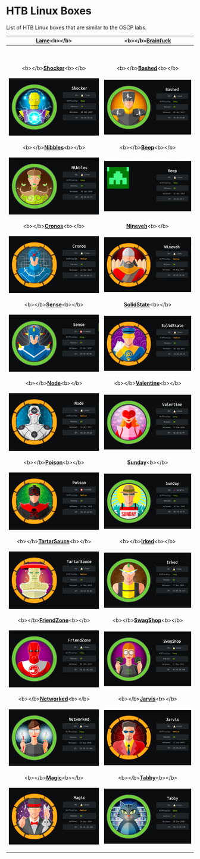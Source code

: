# HTB Linux Boxes

List of HTB Linux boxes that are similar to the OSCP labs.

<table>
  <thead>
    <tr>
      <th style="text-align:center"> <a href="lame-writeup-w-o-metasploit.md"><b>Lame</b></a>&lt;b&gt;&lt;/b&gt;</th>
      <th
      style="text-align:center">&lt;b&gt;&lt;/b&gt;<a href="brainfuck-writeup-w-o-metasploit.md"><b>Brainfuck</b></a><b>   </b>
        </th>
    </tr>
  </thead>
  <tbody>
    <tr>
      <td style="text-align:center">
        <br />&#x200B;
        <img src="https://gblobscdn.gitbook.com/assets%2F-M7FrW_mh9HesegKl0UA%2F-M7FwpSwASfYjrxiqukb%2F-M7FyvpoZtqzkvXiaWQd%2Fimage.png?alt=media&amp;token=631d7880-d429-4cc1-91fe-efafce26ff80"
        alt/>
      </td>
      <td style="text-align:center">
        <p></p>
        <p>
          <img src="https://gblobscdn.gitbook.com/assets%2F-M7FrW_mh9HesegKl0UA%2F-M7FwpSwASfYjrxiqukb%2F-M7Fz2pLdOiY_byefsPp%2Fimage.png?alt=media&amp;token=b943fd36-ef6c-4685-89fd-866a8fd0380c"
          alt/>
        </p>
      </td>
    </tr>
    <tr>
      <td style="text-align:center">&lt;b&gt;&lt;/b&gt;<a href="shocker-writeup-w-o-metasploit.md"><b>Shocker</b></a>&lt;b&gt;&lt;/b&gt;</td>
      <td
      style="text-align:center">&lt;b&gt;&lt;/b&gt;<a href="https://rana-khalil.gitbook.io/tj-null-s-hack-the-box-oscp-like-vms/linux-boxes/bashed-writeup-w-o-metasploit"><b>Bashed</b></a>&lt;b&gt;&lt;/b&gt;</td>
    </tr>
    <tr>
      <td style="text-align:center">
        <p></p>
        <p>
          <img src="../images/assets/image (3).png" alt/>
        </p>
      </td>
      <td style="text-align:center">
        <p></p>
        <p>
          <img src="../images/assets/image (5).png" alt/>
        </p>
      </td>
    </tr>
    <tr>
      <td style="text-align:center">&lt;b&gt;&lt;/b&gt;<a href="nibbles-writeup-w-o-metasploit.md"><b>Nibbles</b></a>&lt;b&gt;&lt;/b&gt;</td>
      <td
      style="text-align:center">&lt;b&gt;&lt;/b&gt;<a href="beep-writeup-w-o-metasploit.md"><b>Beep</b></a>&lt;b&gt;&lt;/b&gt;</td>
    </tr>
    <tr>
      <td style="text-align:center">
        <p></p>
        <p>
          <img src="../images/assets/screen-shot-2020-05-14-at-12.09.34-am.png"
          alt/>
        </p>
      </td>
      <td style="text-align:center">
        <p></p>
        <p>
          <img src="../images/assets/image (7).png" alt/>
        </p>
      </td>
    </tr>
    <tr>
      <td style="text-align:center">&lt;b&gt;&lt;/b&gt;<a href="cronos-writeup-w-o-metasploit.md"><b>Cronos</b></a>&lt;b&gt;&lt;/b&gt;</td>
      <td
      style="text-align:center"><a href="nineveh-writeup-w-o-metasploit.md"><b>Nineveh</b></a>&lt;b&gt;&lt;/b&gt;</td>
    </tr>
    <tr>
      <td style="text-align:center">
        <p></p>
        <p>
          <img src="../images/assets/screen-shot-2020-05-15-at-11.11.54-pm.png"
          alt/>
        </p>
      </td>
      <td style="text-align:center">
        <p></p>
        <p>
          <img src="../images/assets/screen-shot-2020-05-15-at-11.12.23-pm.png"
          alt/>
        </p>
      </td>
    </tr>
    <tr>
      <td style="text-align:center">&lt;b&gt;&lt;/b&gt;<a href="sense-writeup-w-o-metasploit.md"><b>Sense</b></a>&lt;b&gt;&lt;/b&gt;</td>
      <td
      style="text-align:center"><a href="solidstate-writeup-w-o-metasploit.md"><b>SolidState</b></a>&lt;b&gt;&lt;/b&gt;</td>
    </tr>
    <tr>
      <td style="text-align:center">
        <p></p>
        <p>
          <img src="../images/assets/screen-shot-2020-05-15-at-11.13.58-pm.png"
          alt/>
        </p>
      </td>
      <td style="text-align:center">
        <p></p>
        <p>
          <img src="../images/assets/screen-shot-2020-05-15-at-11.14.27-pm.png"
          alt/>
        </p>
      </td>
    </tr>
    <tr>
      <td style="text-align:center">&lt;b&gt;&lt;/b&gt;<a href="node-writeup-w-o-metasploit.md"><b>Node</b></a>&lt;b&gt;&lt;/b&gt;</td>
      <td
      style="text-align:center">&lt;b&gt;&lt;/b&gt;<a href="valentine-writeup-w-o-metasploit.md"><b>Valentine</b></a>&lt;b&gt;&lt;/b&gt;</td>
    </tr>
    <tr>
      <td style="text-align:center">
        <p></p>
        <p>
          <img src="../images/assets/screen-shot-2020-05-15-at-11.15.50-pm.png"
          alt/>
        </p>
      </td>
      <td style="text-align:center">
        <p></p>
        <p>
          <img src="../images/assets/screen-shot-2020-05-15-at-11.16.21-pm.png"
          alt/>
        </p>
      </td>
    </tr>
    <tr>
      <td style="text-align:center">&lt;b&gt;&lt;/b&gt;<a href="poison-writeup-w-o-metasploit.md"><b>Poison</b></a>&lt;b&gt;&lt;/b&gt;</td>
      <td
      style="text-align:center"><a href="sunday-writeup-w-o-metasploit.md"><b>Sunday</b></a>&lt;b&gt;&lt;/b&gt;</td>
    </tr>
    <tr>
      <td style="text-align:center">
        <p></p>
        <p>
          <img src="../images/assets/screen-shot-2020-05-15-at-11.18.41-pm.png"
          alt/>
        </p>
      </td>
      <td style="text-align:center">
        <p></p>
        <p>
          <img src="../images/assets/screen-shot-2020-05-15-at-11.19.08-pm.png"
          alt/>
        </p>
      </td>
    </tr>
    <tr>
      <td style="text-align:center">&lt;b&gt;&lt;/b&gt;<a href="tartarsauce-writeup-w-o-metasploit.md"><b>TartarSauce</b></a>&lt;b&gt;&lt;/b&gt;</td>
      <td
      style="text-align:center">&lt;b&gt;&lt;/b&gt;<a href="irked-writeup-w-o-metasploit.md"><b>Irked</b></a>&lt;b&gt;&lt;/b&gt;</td>
    </tr>
    <tr>
      <td style="text-align:center">
        <p></p>
        <p>
          <img src="../images/assets/screen-shot-2020-05-15-at-11.25.33-pm.png"
          alt/>
        </p>
      </td>
      <td style="text-align:center">
        <p></p>
        <p>
          <img src="../images/assets/screen-shot-2020-05-15-at-11.26.03-pm.png"
          alt/>
        </p>
      </td>
    </tr>
    <tr>
      <td style="text-align:center">&lt;b&gt;&lt;/b&gt;<a href="friendzone-writeup-w-o-metasploit.md"><b>FriendZone</b></a>&lt;b&gt;&lt;/b&gt;</td>
      <td
      style="text-align:center">&lt;b&gt;&lt;/b&gt;<a href="swagshop-writeup-w-o-metasploit.md"><b>SwagShop</b></a>&lt;b&gt;&lt;/b&gt;</td>
    </tr>
    <tr>
      <td style="text-align:center">
        <p></p>
        <p>
          <img src="../images/assets/screen-shot-2020-05-15-at-11.27.35-pm.png"
          alt/>
        </p>
      </td>
      <td style="text-align:center">
        <p></p>
        <p>
          <img src="../images/assets/screen-shot-2020-05-15-at-11.28.05-pm.png"
          alt/>
        </p>
      </td>
    </tr>
    <tr>
      <td style="text-align:center">&lt;b&gt;&lt;/b&gt;<a href="networked-writeup-w-o-metasploit.md"><b>Networked</b></a>&lt;b&gt;&lt;/b&gt;</td>
      <td
      style="text-align:center">&lt;b&gt;&lt;/b&gt;<a href="jarvis-writeup-w-o-metasploit.md"><b>Jarvis</b></a>&lt;b&gt;&lt;/b&gt;</td>
    </tr>
    <tr>
      <td style="text-align:center">
        <p></p>
        <p>
          <img src="../images/assets/screen-shot-2020-05-15-at-11.29.20-pm.png"
          alt/>
        </p>
      </td>
      <td style="text-align:center">
        <p></p>
        <p>
          <img src="../images/assets/screen-shot-2020-05-15-at-11.29.48-pm.png"
          alt/>
        </p>
      </td>
    </tr>
    <tr>
      <td style="text-align:center">&lt;b&gt;&lt;/b&gt;<a href="magic-writeup-w-o-metasploit.md"><b>Magic</b></a>&lt;b&gt;&lt;/b&gt;</td>
      <td
      style="text-align:center">&lt;b&gt;&lt;/b&gt;<a href="tabby-writeup-w-o-metasploit.md"><b>Tabby</b></a>&lt;b&gt;&lt;/b&gt;</td>
    </tr>
    <tr>
      <td style="text-align:center">
        <p></p>
        <p>
          <img src="../images/max/594/1*j2Q42VFXL2vn_RM5kNrovA.png"
          alt="Image for post" />
        </p>
      </td>
      <td style="text-align:center">
        <p></p>
        <p>
          <img src="../images/max/591/1*mh2clkXmiJxHT_y7hU2WxQ.png"
          alt="Image for post" />
        </p>
      </td>
    </tr>
  </tbody>
</table>

